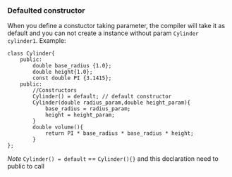 ### Defaulted constructor

When you define a constuctor taking parameter, the compiler will take it as default and you can not create a instance without param `Cylinder cylinder1`. Example:

	class Cylinder{
		public:
			double base_radius {1.0};
			double height{1.0};
			const double PI {3.1415};
		public:
			//Constructors
			Cylinder() = default; // default constructor
			Cylinder(double radius_param,double height_param){
				base_radius = radius_param;
				height = height_param;
			}
			double volume(){
				return PI * base_radius * base_radius * height;
			}
	};


*Note* `Cylinder() = default` == `Cylinder(){}` and this declaration need to public to call